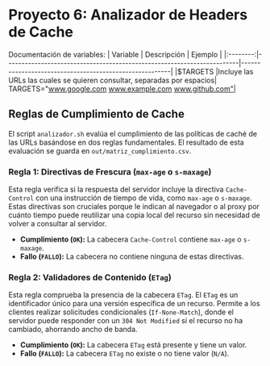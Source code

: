 # Proyecto 6: Analizador de Headers de Cache
Documentación de variables:
| Variable | Descripción                                                            | Ejemplo                                                |
|:--------:|------------------------------------------------------------------------|--------------------------------------------------------|
|$TARGETS  |Incluye las URLs las cuales se quieren consultar, separadas por espacios| TARGETS="www.google.com www.example.com www.github.com"|

## Reglas de Cumplimiento de Cache

El script `analizador.sh` evalúa el cumplimiento de las políticas de caché de las URLs basándose en dos reglas fundamentales. El resultado de esta evaluación se guarda en `out/matriz_cumplimiento.csv`.


### Regla 1: Directivas de Frescura (`max-age` o `s-maxage`)

Esta regla verifica si la respuesta del servidor incluye la directiva `Cache-Control` con una instrucción de tiempo de vida, como `max-age` o `s-maxage`. Estas directivas son cruciales porque le indican al navegador o al proxy por cuánto tiempo puede reutilizar una copia local del recurso sin necesidad de volver a consultar al servidor.

- **Cumplimiento (`OK`):** La cabecera `Cache-Control` contiene `max-age` o `s-maxage`.
- **Fallo (`FALLO`):** La cabecera no contiene ninguna de estas directivas.

### Regla 2: Validadores de Contenido (`ETag`)

Esta regla comprueba la presencia de la cabecera `ETag`. El `ETag` es un identificador único para una versión específica de un recurso. Permite a los clientes realizar solicitudes condicionales (`If-None-Match`), donde el servidor puede responder con un `304 Not Modified` si el recurso no ha cambiado, ahorrando ancho de banda.

- **Cumplimiento (`OK`):** La cabecera `ETag` está presente y tiene un valor.
- **Fallo (`FALLO`):** La cabecera `ETag` no existe o no tiene valor (`N/A`).